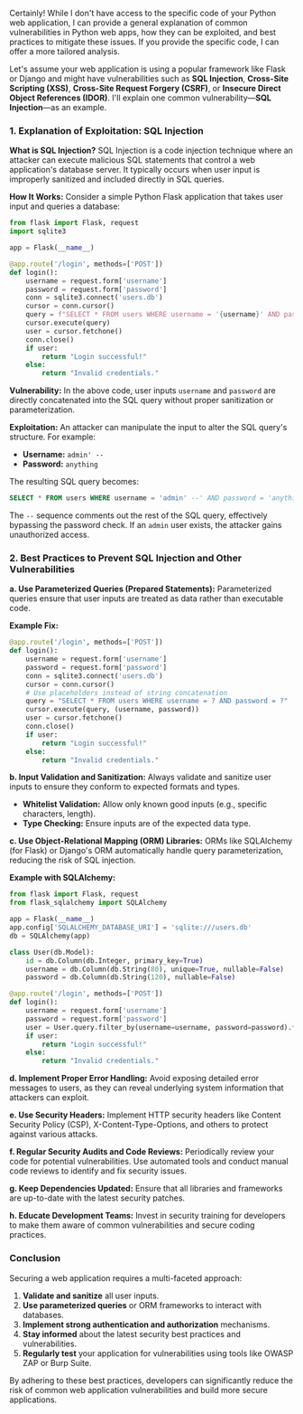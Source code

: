 Certainly! While I don't have access to the specific code of your Python web application, I can provide a general explanation of common vulnerabilities in Python web apps, how they can be exploited, and best practices to mitigate these issues. If you provide the specific code, I can offer a more tailored analysis.

Let's assume your web application is using a popular framework like Flask or Django and might have vulnerabilities such as **SQL Injection**, **Cross-Site Scripting (XSS)**, **Cross-Site Request Forgery (CSRF)**, or **Insecure Direct Object References (IDOR)**. I'll explain one common vulnerability—**SQL Injection**—as an example.

### **1. Explanation of Exploitation: SQL Injection**

**What is SQL Injection?**
SQL Injection is a code injection technique where an attacker can execute malicious SQL statements that control a web application's database server. It typically occurs when user input is improperly sanitized and included directly in SQL queries.

**How It Works:**
Consider a simple Python Flask application that takes user input and queries a database:

```python
from flask import Flask, request
import sqlite3

app = Flask(__name__)

@app.route('/login', methods=['POST'])
def login():
    username = request.form['username']
    password = request.form['password']
    conn = sqlite3.connect('users.db')
    cursor = conn.cursor()
    query = f"SELECT * FROM users WHERE username = '{username}' AND password = '{password}'"
    cursor.execute(query)
    user = cursor.fetchone()
    conn.close()
    if user:
        return "Login successful!"
    else:
        return "Invalid credentials."
```

**Vulnerability:**
In the above code, user inputs `username` and `password` are directly concatenated into the SQL query without proper sanitization or parameterization.

**Exploitation:**
An attacker can manipulate the input to alter the SQL query's structure. For example:

- **Username:** `admin' --`
- **Password:** `anything`

The resulting SQL query becomes:

```sql
SELECT * FROM users WHERE username = 'admin' --' AND password = 'anything'
```

The `--` sequence comments out the rest of the SQL query, effectively bypassing the password check. If an `admin` user exists, the attacker gains unauthorized access.

### **2. Best Practices to Prevent SQL Injection and Other Vulnerabilities**

**a. Use Parameterized Queries (Prepared Statements):**
Parameterized queries ensure that user inputs are treated as data rather than executable code.

**Example Fix:**

```python
@app.route('/login', methods=['POST'])
def login():
    username = request.form['username']
    password = request.form['password']
    conn = sqlite3.connect('users.db')
    cursor = conn.cursor()
    # Use placeholders instead of string concatenation
    query = "SELECT * FROM users WHERE username = ? AND password = ?"
    cursor.execute(query, (username, password))
    user = cursor.fetchone()
    conn.close()
    if user:
        return "Login successful!"
    else:
        return "Invalid credentials."
```

**b. Input Validation and Sanitization:**
Always validate and sanitize user inputs to ensure they conform to expected formats and types.

- **Whitelist Validation:** Allow only known good inputs (e.g., specific characters, length).
- **Type Checking:** Ensure inputs are of the expected data type.

**c. Use Object-Relational Mapping (ORM) Libraries:**
ORMs like SQLAlchemy (for Flask) or Django's ORM automatically handle query parameterization, reducing the risk of SQL injection.

**Example with SQLAlchemy:**

```python
from flask import Flask, request
from flask_sqlalchemy import SQLAlchemy

app = Flask(__name__)
app.config['SQLALCHEMY_DATABASE_URI'] = 'sqlite:///users.db'
db = SQLAlchemy(app)

class User(db.Model):
    id = db.Column(db.Integer, primary_key=True)
    username = db.Column(db.String(80), unique=True, nullable=False)
    password = db.Column(db.String(120), nullable=False)

@app.route('/login', methods=['POST'])
def login():
    username = request.form['username']
    password = request.form['password']
    user = User.query.filter_by(username=username, password=password).first()
    if user:
        return "Login successful!"
    else:
        return "Invalid credentials."
```

**d. Implement Proper Error Handling:**
Avoid exposing detailed error messages to users, as they can reveal underlying system information that attackers can exploit.

**e. Use Security Headers:**
Implement HTTP security headers like Content Security Policy (CSP), X-Content-Type-Options, and others to protect against various attacks.

**f. Regular Security Audits and Code Reviews:**
Periodically review your code for potential vulnerabilities. Use automated tools and conduct manual code reviews to identify and fix security issues.

**g. Keep Dependencies Updated:**
Ensure that all libraries and frameworks are up-to-date with the latest security patches.

**h. Educate Development Teams:**
Invest in security training for developers to make them aware of common vulnerabilities and secure coding practices.

### **Conclusion**

Securing a web application requires a multi-faceted approach:

1. **Validate and sanitize** all user inputs.
2. **Use parameterized queries** or ORM frameworks to interact with databases.
3. **Implement strong authentication and authorization** mechanisms.
4. **Stay informed** about the latest security best practices and vulnerabilities.
5. **Regularly test** your application for vulnerabilities using tools like OWASP ZAP or Burp Suite.

By adhering to these best practices, developers can significantly reduce the risk of common web application vulnerabilities and build more secure applications.